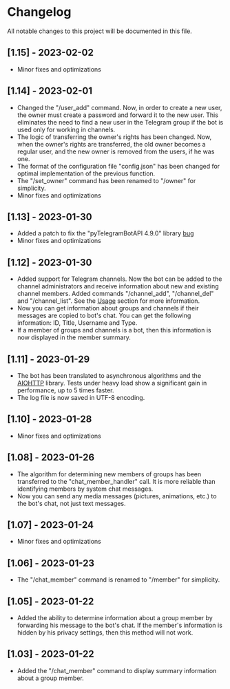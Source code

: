 # Changelog

All notable changes to this project will be documented in this file.

## [1.15] - 2023-02-02

- Minor fixes and optimizations

## [1.14] - 2023-02-01

- Changed the "/user_add" command. Now, in order to create a new user, the owner must create a password and forward it to the new user. This eliminates the need to find a new user in the Telegram group if the bot is used only for working in channels.
- The logic of transferring the owner's rights has been changed. Now, when the owner's rights are transferred, the old owner becomes a regular user, and the new owner is removed from the users, if he was one.
- The format of the configuration file "config.json" has been changed for optimal implementation of the previous function.
- The "/set_owner" command has been renamed to "/owner" for simplicity.
- Minor fixes and optimizations

## [1.13] - 2023-01-30

- Added a patch to fix the "pyTelegramBotAPI 4.9.0" library [bug](https://github.com/eternnoir/pyTelegramBotAPI/issues/1896)
- Minor fixes and optimizations

## [1.12] - 2023-01-30

- Added support for Telegram channels. Now the bot can be added to the channel administrators and receive information about new and existing channel members. Added commands "/channel_add", "/channel_del" and "/channel_list". See the <a href="/README.md#Usage" target="_blank">Usage</a> section  for more information.
- Now you can get information about groups and channels if their messages are copied to bot's chat. You can get the following information: ID, Title, Username and Type.
- If a member of groups and channels is a bot, then this information is now displayed in the member summary.

## [1.11] - 2023-01-29

- The bot has been translated to asynchronous algorithms and the [AIOHTTP](https://github.com/aio-libs/aiohttp) library. Tests under heavy load show a significant gain in performance, up to 5 times faster.
- The log file is now saved in UTF-8 encoding.

## [1.10] - 2023-01-28

- Minor fixes and optimizations

## [1.08] - 2023-01-26

- The algorithm for determining new members of groups has been transferred to the "chat_member_handler" call. It is more reliable than identifying members by system chat messages.
- Now you can send any media messages (pictures, animations, etc.) to the bot's chat, not just text messages.

## [1.07] - 2023-01-24

- Minor fixes and optimizations

## [1.06] - 2023-01-23

- The "/chat_member" command is renamed to "/member" for simplicity.

## [1.05] - 2023-01-22

- Added the ability to determine information about a group member by forwarding his message to the bot's chat. If the member's information is hidden by his privacy settings, then this method will not work.

## [1.03] - 2023-01-22

- Added the "/chat_member" command to display summary information about a group member.
